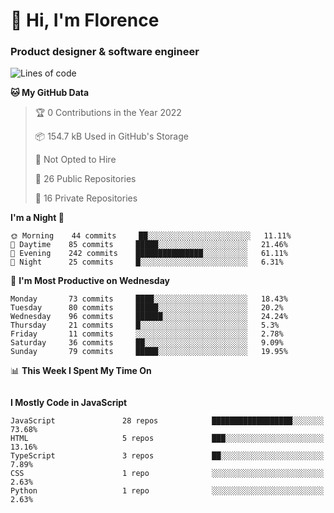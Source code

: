 <h1>👋 Hi, I'm Florence</h1>
<h3>Product designer & software engineer</h3>



<!--START_SECTION:waka-->
![Lines of code](https://img.shields.io/badge/From%20Hello%20World%20I%27ve%20Written-1%20Million%20lines%20of%20code-blue)

**🐱 My GitHub Data** 

> 🏆 0 Contributions in the Year 2022
 > 
> 📦 154.7 kB Used in GitHub's Storage 
 > 
> 🚫 Not Opted to Hire
 > 
> 📜 26 Public Repositories 
 > 
> 🔑 16 Private Repositories  
 > 
**I'm a Night 🦉** 

```text
🌞 Morning    44 commits     ██░░░░░░░░░░░░░░░░░░░░░░░   11.11% 
🌆 Daytime    85 commits     █████░░░░░░░░░░░░░░░░░░░░   21.46% 
🌃 Evening    242 commits    ███████████████░░░░░░░░░░   61.11% 
🌙 Night      25 commits     █░░░░░░░░░░░░░░░░░░░░░░░░   6.31%

```
📅 **I'm Most Productive on Wednesday** 

```text
Monday       73 commits     ████░░░░░░░░░░░░░░░░░░░░░   18.43% 
Tuesday      80 commits     █████░░░░░░░░░░░░░░░░░░░░   20.2% 
Wednesday    96 commits     ██████░░░░░░░░░░░░░░░░░░░   24.24% 
Thursday     21 commits     █░░░░░░░░░░░░░░░░░░░░░░░░   5.3% 
Friday       11 commits     ░░░░░░░░░░░░░░░░░░░░░░░░░   2.78% 
Saturday     36 commits     ██░░░░░░░░░░░░░░░░░░░░░░░   9.09% 
Sunday       79 commits     █████░░░░░░░░░░░░░░░░░░░░   19.95%

```


📊 **This Week I Spent My Time On** 

```text
```

**I Mostly Code in JavaScript** 

```text
JavaScript               28 repos            ██████████████████░░░░░░░   73.68% 
HTML                     5 repos             ███░░░░░░░░░░░░░░░░░░░░░░   13.16% 
TypeScript               3 repos             ██░░░░░░░░░░░░░░░░░░░░░░░   7.89% 
CSS                      1 repo              ░░░░░░░░░░░░░░░░░░░░░░░░░   2.63% 
Python                   1 repo              ░░░░░░░░░░░░░░░░░░░░░░░░░   2.63%

```



<!--END_SECTION:waka-->
